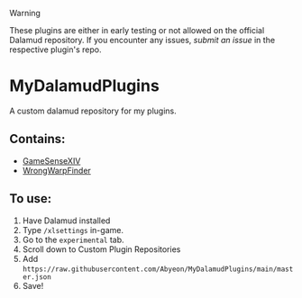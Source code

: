 > [!WARNING]  
> These plugins are either in early testing or not allowed on the official Dalamud repository.
> If you encounter any issues, *submit an issue* in the respective plugin's repo.

# MyDalamudPlugins
A custom dalamud repository for my plugins.

## Contains:
+ [GameSenseXIV](https://github.com/Abyeon/GameSenseXIV)
+ [WrongWarpFinder](https://github.com/Abyeon/WrongWarpFinder)

## To use:
1. Have Dalamud installed
2. Type ``/xlsettings`` in-game.
3. Go to the ``experimental`` tab.
4. Scroll down to Custom Plugin Repositories
5. Add ``https://raw.githubusercontent.com/Abyeon/MyDalamudPlugins/main/master.json``
6. Save!
